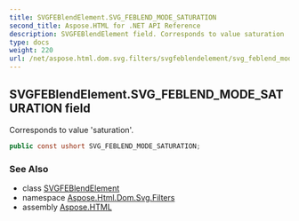 ```yaml
---
title: SVGFEBlendElement.SVG_FEBLEND_MODE_SATURATION
second_title: Aspose.HTML for .NET API Reference
description: SVGFEBlendElement field. Corresponds to value saturation
type: docs
weight: 220
url: /net/aspose.html.dom.svg.filters/svgfeblendelement/svg_feblend_mode_saturation/
---
```

## SVGFEBlendElement.SVG_FEBLEND_MODE_SATURATION field

Corresponds to value 'saturation'.

```csharp
public const ushort SVG_FEBLEND_MODE_SATURATION;
```

### See Also

* class [SVGFEBlendElement](../)
* namespace [Aspose.Html.Dom.Svg.Filters](../../../aspose.html.dom.svg.filters/)
* assembly [Aspose.HTML](../../../)

